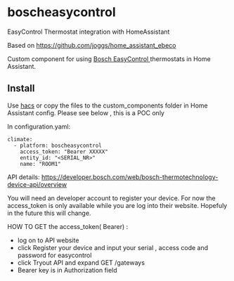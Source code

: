 # boscheasycontrol
EasyControl Thermostat integration with HomeAssistant

Based on https://github.com/joggs/home_assistant_ebeco

Custom component for using [Bosch EasyControl ](https://www.bosch-easycontrol.com/gb/en/easycontrol/overview/) thermostats in Home Assistant.


## Install
Use [hacs](https://hacs.xyz/) or copy the files to the custom_components folder in Home Assistant config.
Please see below , this is a POC only

In configuration.yaml:

```
climate:
  - platform: boscheasycontrol
    access_token: "Bearer XXXXX"
    entity_id: "<SERIAL_NR>"
    name: "ROOM1"

```

API details: https://developer.bosch.com/web/bosch-thermotechnology-device-api/overview

You will need an developer account to register your device. For now the access_token is only available while you are log into their website. Hopefuly in the future this will change. 

HOW TO GET the access_token( Bearer) :

- log on to API website
- click Register your device and input your serial , access code and password for easycontrol
- click Tryout API and expand GET /gateways
- Bearer key is in Authorization field 
